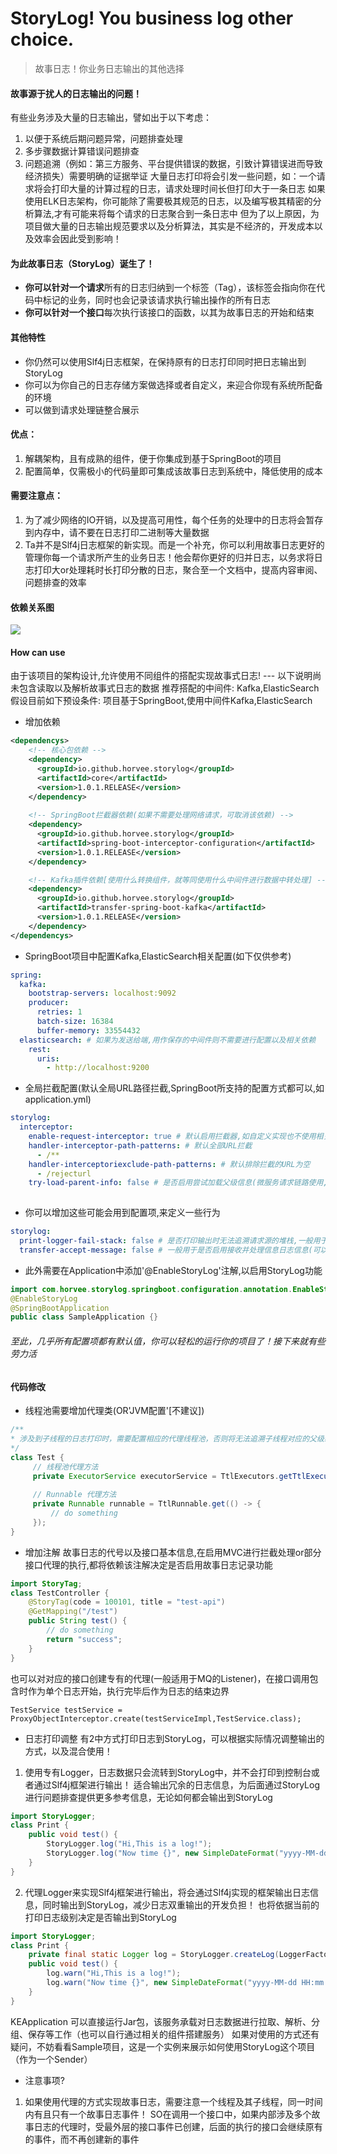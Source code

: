 # StoryLog! You business log other choice.
>故事日志！你业务日志输出的其他选择

#### 故事源于扰人的日志输出的问题！
有些业务涉及大量的日志输出，譬如出于以下考虑：
1. 以便于系统后期问题异常，问题排查处理
2. 多步骤数据计算错误问题排查
3. 问题追溯（例如：第三方服务、平台提供错误的数据，引致计算错误进而导致经济损失）需要明确的证据举证
大量日志打印将会引发一些问题，如：一个请求将会打印大量的计算过程的日志，请求处理时间长但打印大于一条日志
如果使用ELK日志架构，你可能除了需要极其规范的日志，以及编写极其精密的分析算法,才有可能来将每个请求的日志聚合到一条日志中
但为了以上原因，为项目做大量的日志输出规范要求以及分析算法，其实是不经济的，开发成本以及效率会因此受到影响！

#### 为此故事日志（StoryLog）诞生了！
- **你可以针对一个请求**所有的日志归纳到一个标签（Tag），该标签会指向你在代码中标记的业务，同时也会记录该请求执行输出操作的所有日志
- **你可以针对一个接口**每次执行该接口的函数，以其为故事日志的开始和结束

#### 其他特性
- 你仍然可以使用Slf4j日志框架，在保持原有的日志打印同时把日志输出到StoryLog
- 你可以为你自己的日志存储方案做选择或者自定义，来迎合你现有系统所配备的环境
- 可以做到请求处理链整合展示

#### 优点：
1. 解耦架构，且有成熟的组件，便于你集成到基于SpringBoot的项目
2. 配置简单，仅需极小的代码量即可集成该故事日志到系统中，降低使用的成本

#### 需要注意点：
1. 为了减少网络的IO开销，以及提高可用性，每个任务的处理中的日志将会暂存到内存中，请不要在日志打印二进制等大量数据
2. Ta并不是Slf4j日志框架的新实现。而是一个补充，你可以利用故事日志更好的管理你每一个请求所产生的业务日志！他会帮你更好的归并日志，以务求将日志打印大or处理耗时长打印分散的日志，聚合至一个文档中，提高内容审阅、问题排查的效率


#### 依赖关系图
![](https://github.com/Horvee/storylog/blob/master/DependencyPhoto.jpg?raw=true)

#### How can use
由于该项目的架构设计,允许使用不同组件的搭配实现故事式日志! --- 以下说明尚未包含读取以及解析故事式日志的数据 
推荐搭配的中间件: Kafka,ElasticSearch
假设目前如下预设条件: 项目基于SpringBoot,使用中间件Kafka,ElasticSearch


- 增加依赖
```xml
<dependencys>
    <!-- 核心包依赖 -->
    <dependency>
      <groupId>io.github.horvee.storylog</groupId>
      <artifactId>core</artifactId>
      <version>1.0.1.RELEASE</version>
    </dependency>
    
    <!-- SpringBoot拦截器依赖(如果不需要处理网络请求，可取消该依赖) -->
    <dependency>
      <groupId>io.github.horvee.storylog</groupId>
      <artifactId>spring-boot-interceptor-configuration</artifactId>
      <version>1.0.1.RELEASE</version>
    </dependency>

    <!-- Kafka插件依赖[使用什么转换组件，就等同使用什么中间件进行数据中转处理] -->
    <dependency>
      <groupId>io.github.horvee.storylog</groupId>
      <artifactId>transfer-spring-boot-kafka</artifactId>
      <version>1.0.1.RELEASE</version>
    </dependency>
</dependencys>
```

- SpringBoot项目中配置Kafka,ElasticSearch相关配置(如下仅供参考)
```yaml
spring:
  kafka:
    bootstrap-servers: localhost:9092
    producer:
      retries: 1
      batch-size: 16384
      buffer-memory: 33554432
  elasticsearch: # 如果为发送给端,用作保存的中间件则不需要进行配置以及相关依赖
    rest:
      uris:
        - http://localhost:9200
```

- 全局拦截配置(默认全局URL路径拦截,SpringBoot所支持的配置方式都可以,如application.yml)
```yaml
storylog:
  interceptor:
    enable-request-interceptor: true # 默认启用拦截器,如自定义实现也不使用相关组件建议直接移除依赖便可
    handler-interceptor-path-patterns: # 默认全部URL拦截
      - /**
    handler-interceptoriexclude-path-patterns: # 默认排除拦截的URL为空 
      - /rejecturl
    try-load-parent-info: false # 是否启用尝试加载父级信息(微服务请求链路使用,需要可信网络环境)
     
```

- 你可以增加这些可能会用到配置项,来定义一些行为
```yaml
storylog:
  print-logger-fail-stack: false # 是否打印输出时无法追溯请求源的堆栈,一般用于调试时排除遗漏为设定代理线程池使用
  transfer-accept-message: false # 一般用于是否启用接收并处理信息日志信息(可以另外启用KEApplication,也可以启用新的微服务接收队列中的日志信息)
```

- 此外需要在Application中添加'@EnableStoryLog'注解,以启用StoryLog功能
```java
import com.horvee.storylog.springboot.configuration.annotation.EnableStoryLog;
@EnableStoryLog
@SpringBootApplication
public class SampleApplication {}
```

###### 至此，几乎所有配置项都有默认值，你可以轻松的运行你的项目了！接下来就有些劳力活
#### 代码修改

- 线程池需要增加代理类(OR'JVM配置'[不建议])
```java
/**
* 涉及到子线程的日志打印时，需要配置相应的代理线程池，否则将无法追溯子线程对应的父级线程，进而导致无法得知对应的请求或者接口的任务    
*/
class Test {
     // 线程池代理方法
     private ExecutorService executorService = TtlExecutors.getTtlExecutorService(Executors.newCachedThreadPool());
     
     // Runnable 代理方法
     private Runnable runnable = TtlRunnable.get(() -> {
         // do something
     });
}
```

- 增加注解
故事日志的代号以及接口基本信息,在启用MVC进行拦截处理or部分接口代理的执行,都将依赖该注解决定是否启用故事日志记录功能
```java
import StoryTag;
class TestController {
    @StoryTag(code = 100101, title = "test-api")
    @GetMapping("/test")
    public String test() {
        // do something
        return "success";
    }
}
```
也可以对对应的接口创建专有的代理(一般适用于MQ的Listener)，在接口调用包含时作为单个日志开始，执行完毕后作为日志的结束边界
```
TestService testService = ProxyObjectInterceptor.create(testServiceImpl,TestService.class);
```

- 日志打印调整
有2中方式打印日志到StoryLog，可以根据实际情况调整输出的方式，以及混合使用！
1. 使用专有Logger，日志数据只会流转到StoryLog中，并不会打印到控制台或者通过Slf4j框架进行输出！
适合输出冗余的日志信息，为后面通过StoryLog进行问题排查提供更多参考信息，无论如何都会输出到StoryLog
```java
import StoryLogger;
class Print {
    public void test() {
        StoryLogger.log("Hi,This is a log!");
        StoryLogger.log("Now time {}", new SimpleDateFormat("yyyy-MM-dd HH:mm:ss").format(new Date()));
    }
}
```

2. 代理Logger来实现Slf4j框架进行输出，将会通过Slf4j实现的框架输出日志信息，同时输出到StoryLog，减少日志双重输出的开发负担！
也将依据当前的打印日志级别决定是否输出到StoryLog
```java
import StoryLogger;
class Print {
    private final static Logger log = StoryLogger.createLog(LoggerFactory.getLogger(Print.class));    
    public void test() {
        log.warn("Hi,This is a log!");
        log.warn("Now time {}", new SimpleDateFormat("yyyy-MM-dd HH:mm:ss").format(new Date()));
    }
}
```

KEApplication 可以直接运行Jar包，该服务承载对日志数据进行拉取、解析、分组、保存等工作（也可以自行通过相关的组件搭建服务）
如果对使用的方式还有疑问，不妨看看Sample项目，这是一个实例来展示如何使用StoryLog这个项目（作为一个Sender）

- 注意事项?
1. 如果使用代理的方式实现故事日志，需要注意一个线程及其子线程，同一时间内有且只有一个故事日志事件！
SO在调用一个接口中，如果内部涉及多个故事日志的代理时，受最外层的接口事件已创建，后面的执行的接口会继续原有的事件，而不再创建新的事件


